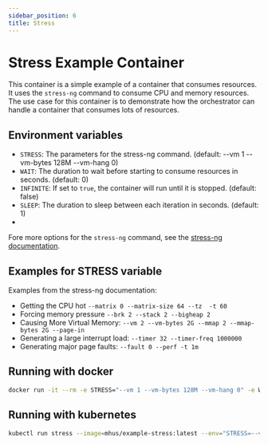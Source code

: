 ```yaml
---
sidebar_position: 6
title: Stress
---
```


# Stress Example Container

This container is a simple example of a container that consumes resources. It uses the `stress-ng` command to consume 
CPU and memory resources. The use case for this container is to demonstrate how the orchestrator can handle a container
that consumes lots of resources.

## Environment variables

- `STRESS`: The parameters for the stress-ng command. (default: --vm 1 --vm-bytes 128M --vm-hang 0)
- `WAIT`: The duration to wait before starting to consume resources in seconds. (default: 0)
- `INFINITE`: If set to `true`, the container will run until it is stopped. (default: false)
- `SLEEP`: The duration to sleep between each iteration in seconds. (default: 1)
- 
Fore more options for the `stress-ng` command, see the [stress-ng documentation](https://wiki.ubuntu.com/Kernel/Reference/stress-ng).

## Examples for STRESS variable

Examples from the stress-ng documentation:

- Getting the CPU hot `--matrix 0 --matrix-size 64 --tz  -t 60`
- Forcing memory pressure `--brk 2 --stack 2 --bigheap 2`
- Causing More Virtual Memory: `--vm 2 --vm-bytes 2G --mmap 2 --mmap-bytes 2G --page-in`
- Generating a large interrupt load: `--timer 32 --timer-freq 1000000`
- Generating major page faults: `--fault 0 --perf -t 1m`

## Running with docker

```bash
docker run -it --rm -e STRESS="--vm 1 --vm-bytes 128M --vm-hang 0" -e WAIT=2 -e INFINITE=true mhus/example-stress:latest
```

## Running with kubernetes

```bash
kubectl run stress --image=mhus/example-stress:latest --env="STRESS=--vm 1 --vm-bytes 128M --vm-hang 0" --env="WAIT=2" --env="INFINITE=true"
```
